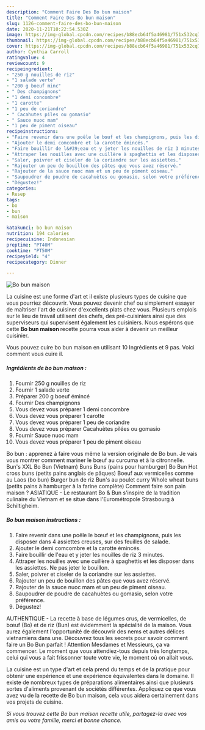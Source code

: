 ```yaml
---
description: "Comment Faire Des Bo bun maison"
title: "Comment Faire Des Bo bun maison"
slug: 1126-comment-faire-des-bo-bun-maison
date: 2020-11-21T10:22:54.530Z
image: https://img-global.cpcdn.com/recipes/b88ecb64f5a46981/751x532cq70/bo-bun-maison-photo-principale-de-la-recette.jpg
thumbnail: https://img-global.cpcdn.com/recipes/b88ecb64f5a46981/751x532cq70/bo-bun-maison-photo-principale-de-la-recette.jpg
cover: https://img-global.cpcdn.com/recipes/b88ecb64f5a46981/751x532cq70/bo-bun-maison-photo-principale-de-la-recette.jpg
author: Cynthia Carroll
ratingvalue: 4
reviewcount: 9
recipeingredient:
- "250 g nouilles de riz"
- "1 salade verte"
- "200 g boeuf minc"
- " Des champignons"
- "1 demi concombre"
- "1 carotte"
- "1 peu de coriandre"
- " Cacahutes piles ou gomasio"
- " Sauce nuoc mam"
- "1 peu de piment oiseau"
recipeinstructions:
- "Faire revenir dans une poêle le bœuf et les champignons, puis les disposer dans 4 assiettes creuses, sur des feuilles de salade."
- "Ajouter le demi comcombre et la carotte émincés."
- "Faire bouillir de l&#39;eau et y jeter les nouilles de riz 3 minutes."
- "Attraper les nouilles avec une cuillère à spaghettis et les disposer dans les assiettes. Ne pas jeter le bouillon."
- "Saler, poivrer et ciseler de la coriandre sur les assiettes."
- "Rajouter un peu de bouillon des pâtes que vous avez réservé."
- "Rajouter de la sauce nuoc mam et un peu de piment oiseau."
- "Saupoudrer de poudre de cacahuètes ou gomasio, selon votre préférence."
- "Dégustez!"
categories:
- Resep
tags:
- bo
- bun
- maison

katakunci: bo bun maison 
nutrition: 194 calories
recipecuisine: Indonesian
preptime: "PT40M"
cooktime: "PT50M"
recipeyield: "4"
recipecategory: Dinner

---
```



![Bo bun maison](https://img-global.cpcdn.com/recipes/b88ecb64f5a46981/751x532cq70/bo-bun-maison-photo-principale-de-la-recette.jpg)

La cuisine est une forme d'art et il existe plusieurs types de cuisine que vous pourriez découvrir. Vous pouvez devenir chef ou simplement essayer de maîtriser l'art de cuisiner d'excellents plats chez vous. Plusieurs emplois sur le lieu de travail utilisent des chefs, des pré-cuisiniers ainsi que des superviseurs qui supervisent également les cuisiniers. Nous espérons que cette <strong> Bo bun maison </strong> recette pourra vous aider à devenir un meilleur cuisinier.

<!--inarticleads1-->

Vous pouvez cuire bo bun maison en utilisant 10 Ingrédients et 9 pas. Voici comment vous cuire il.

##### Ingrédients de bo bun maison :

1. Fournir 250 g nouilles de riz
1. Fournir 1 salade verte
1. Préparer 200 g boeuf émincé
1. Fournir  Des champignons
1. Vous devez vous préparer 1 demi concombre
1. Vous devez vous préparer 1 carotte
1. Vous devez vous préparer 1 peu de coriandre
1. Vous devez vous préparer  Cacahuètes pilées ou gomasio
1. Fournir  Sauce nuoc mam
1. Vous devez vous préparer 1 peu de piment oiseau


Bo bun : apprenez à faire vous même la version originale de Bo bun. Je vais vous montrer comment mariner le bœuf au curcuma et à la citronnelle. Bun&#39;s XXL Bo Bun (Vietnam) Buns Buns (pains pour hamburger) Bo Bun Hot cross buns (petits pains anglais de pâques) Boeuf aux vermicelles comme au Laos (bo bun) Burger bun de riz Bun&#39;s au poulet curry Whole wheat buns (petits pains à hamburger à la farine complète) Comment faire son pain maison ? ASIATIQUE - Le restaurant Bo &amp; Bun s&#39;inspire de la tradition culinaire du Vietnam et se situe dans l&#39;Eurométropole Strasbourg à Schiltigheim. 

<!--inarticleads2-->

##### Bo bun maison instructions :

1. Faire revenir dans une poêle le bœuf et les champignons, puis les disposer dans 4 assiettes creuses, sur des feuilles de salade.
1. Ajouter le demi comcombre et la carotte émincés.
1. Faire bouillir de l&#39;eau et y jeter les nouilles de riz 3 minutes.
1. Attraper les nouilles avec une cuillère à spaghettis et les disposer dans les assiettes. Ne pas jeter le bouillon.
1. Saler, poivrer et ciseler de la coriandre sur les assiettes.
1. Rajouter un peu de bouillon des pâtes que vous avez réservé.
1. Rajouter de la sauce nuoc mam et un peu de piment oiseau.
1. Saupoudrer de poudre de cacahuètes ou gomasio, selon votre préférence.
1. Dégustez!


AUTHENTIQUE - La recette à base de légumes crus, de vermicelles, de bœuf (Bo) et de riz (Bun) est évidemment la spécialité de la maison. Vous aurez également l&#39;opportunité de découvrir des nems et autres délices vietnamiens dans une. Découvrez tous les secrets pour savoir comment faire un Bo Bun parfait ! Attention Mesdames et Messieurs, ça va commencer. Le moment que vous attendiez-tous depuis très longtemps, celui qui vous a fait frissonner toute votre vie, le moment où on allait vous. 

<!--inarticleads1-->

<p>
La cuisine est un type d'art et cela prend du temps et de la pratique pour obtenir une expérience et une expérience équivalentes dans le domaine. Il existe de nombreux types de préparations alimentaires ainsi que plusieurs sortes d'aliments provenant de sociétés différentes. Appliquez ce que vous avez vu de la recette de Bo bun maison, cela vous aidera certainement dans vos projets de cuisine.
</p>

<p>
<i>Si vous trouvez cette Bo bun maison recette utile, partagez-la avec vos amis ou votre famille, merci et bonne chance.</i>
</p>

